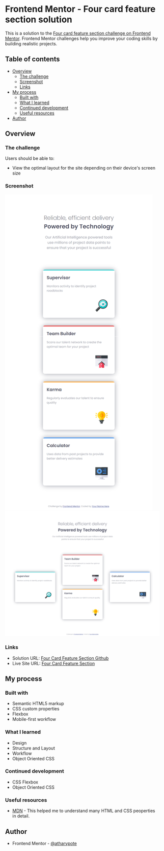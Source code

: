 # Frontend Mentor - Four card feature section solution

This is a solution to the [Four card feature section challenge on Frontend Mentor](https://www.frontendmentor.io/challenges/four-card-feature-section-weK1eFYK). Frontend Mentor challenges help you improve your coding skills by building realistic projects. 

## Table of contents

- [Overview](#overview)
  - [The challenge](#the-challenge)
  - [Screenshot](#screenshot)
  - [Links](#links)
- [My process](#my-process)
  - [Built with](#built-with)
  - [What I learned](#what-i-learned)
  - [Continued development](#continued-development)
  - [Useful resources](#useful-resources)
- [Author](#author)

## Overview

### The challenge

Users should be able to:

- View the optimal layout for the site depending on their device's screen size

### Screenshot

![](./screenshots/mobile.png)
![](./screenshots/desktop.png)

### Links

- Solution URL: [Four Card Feature Section Github](https://github.com/atharvpote/Four-Card-Feature-Section)
- Live Site URL: [Four Card Feature Section](https://atharvpote.github.io/Four-Card-Feature-Section/)

## My process

### Built with

- Semantic HTML5 markup
- CSS custom properties
- Flexbox
- Mobile-first workflow

### What I learned

- Design
- Structure and Layout
- Workflow
- Object Oriented CSS

### Continued development

- CSS Flexbox
- Object Oriented CSS

### Useful resources

- [MDN](https://developer.mozilla.org/en-US/) - This helped me to understand many HTML and CSS peoperties in detail.

## Author

- Frontend Mentor - [@atharvpote](https://www.frontendmentor.io/profile/atharvpote)
